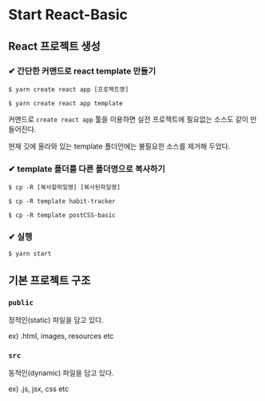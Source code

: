 # Start React-Basic

## React 프로젝트 생성

### ✔ 간단한 커맨드로 react template 만들기

```
$ yarn create react app [프로젝트명]
```

`$ yarn create react app template`

커맨드로 `create react app` 툴을 이용하면 실전 프로젝트에 필요없는 소스도 같이 만들어진다.

현재 깃에 올라와 있는 template 폴더안에는 불필요한 소스를 제거해 두었다.

### ✔ template 폴더를 다른 폴더명으로 복사하기

```
$ cp -R [복사할파일명] [복사된파일명]
```
`$ cp -R template habit-tracker`

`$ cp -R template postCSS-basic`

### ✔ 실행

```
$ yarn start
```

## 기본 프로젝트 구조

### `public`

정적인(static) 파일을 담고 있다.

ex) .html, images, resources etc

### `src`

동적인(dynamic) 파일을 담고 있다.

ex) .js, jsx, css etc